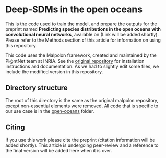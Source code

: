 # Deep-SDMs in the open oceans

This is the code used to train the model, and prepare the outputs for the preprint named **Predicting species distributions in the open oceans with convolutional neural networks**, available on (Link will be added shortly). Please refer to the Methods section of this article for information on using this repository.

This code uses the Malpolon framework, created and maintained by the Pl@ntNet team at INRIA.
See the [original repository](https://github.com/plantnet/malpolon) for installation instructions and documentation.
As we had to slightly edit some files, we include the modified version in this repository.

## Directory structure

The root of this directory is the same as the original malpolon repository, except non-essential elements were removed.
All code that is specific to our use case is in the [open-oceans](open-oceans) folder.

## Citing

If you use this work please cite the preprint (citation information will be added shortly).
This article is undergoing peer-review and a reference to the final version will be added here when it is over.
